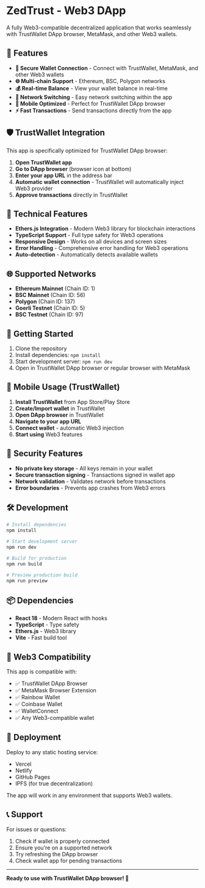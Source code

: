 # ZedTrust - Web3 DApp

A fully Web3-compatible decentralized application that works seamlessly with TrustWallet DApp browser, MetaMask, and other Web3 wallets.

## 🚀 Features

- **🔐 Secure Wallet Connection** - Connect with TrustWallet, MetaMask, and other Web3 wallets
- **🌐 Multi-chain Support** - Ethereum, BSC, Polygon networks
- **💰 Real-time Balance** - View your wallet balance in real-time
- **🔄 Network Switching** - Easy network switching within the app
- **📱 Mobile Optimized** - Perfect for TrustWallet DApp browser
- **⚡ Fast Transactions** - Send transactions directly from the app

## 🛡️ TrustWallet Integration

This app is specifically optimized for TrustWallet DApp browser:

1. **Open TrustWallet app**
2. **Go to DApp browser** (browser icon at bottom)
3. **Enter your app URL** in the address bar
4. **Automatic wallet connection** - TrustWallet will automatically inject Web3 provider
5. **Approve transactions** directly in TrustWallet

## 🔧 Technical Features

- **Ethers.js Integration** - Modern Web3 library for blockchain interactions
- **TypeScript Support** - Full type safety for Web3 operations
- **Responsive Design** - Works on all devices and screen sizes
- **Error Handling** - Comprehensive error handling for Web3 operations
- **Auto-detection** - Automatically detects available wallets

## 🌐 Supported Networks

- **Ethereum Mainnet** (Chain ID: 1)
- **BSC Mainnet** (Chain ID: 56)
- **Polygon** (Chain ID: 137)
- **Goerli Testnet** (Chain ID: 5)
- **BSC Testnet** (Chain ID: 97)

## 🚀 Getting Started

1. Clone the repository
2. Install dependencies: `npm install`
3. Start development server: `npm run dev`
4. Open in TrustWallet DApp browser or regular browser with MetaMask

## 📱 Mobile Usage (TrustWallet)

1. **Install TrustWallet** from App Store/Play Store
2. **Create/Import wallet** in TrustWallet
3. **Open DApp browser** in TrustWallet
4. **Navigate to your app URL**
5. **Connect wallet** - automatic Web3 injection
6. **Start using** Web3 features

## 🔐 Security Features

- **No private key storage** - All keys remain in your wallet
- **Secure transaction signing** - Transactions signed in wallet app
- **Network validation** - Validates network before transactions
- **Error boundaries** - Prevents app crashes from Web3 errors

## 🛠️ Development

```bash
# Install dependencies
npm install

# Start development server
npm run dev

# Build for production
npm run build

# Preview production build
npm run preview
```

## 📦 Dependencies

- **React 18** - Modern React with hooks
- **TypeScript** - Type safety
- **Ethers.js** - Web3 library
- **Vite** - Fast build tool

## 🌟 Web3 Compatibility

This app is compatible with:
- ✅ TrustWallet DApp Browser
- ✅ MetaMask Browser Extension
- ✅ Rainbow Wallet
- ✅ Coinbase Wallet
- ✅ WalletConnect
- ✅ Any Web3-compatible wallet

## 🔗 Deployment

Deploy to any static hosting service:
- Vercel
- Netlify
- GitHub Pages
- IPFS (for true decentralization)

The app will work in any environment that supports Web3 wallets.

## 📞 Support

For issues or questions:
1. Check if wallet is properly connected
2. Ensure you're on a supported network
3. Try refreshing the DApp browser
4. Check wallet app for pending transactions

---

**Ready to use with TrustWallet DApp browser! 🚀**